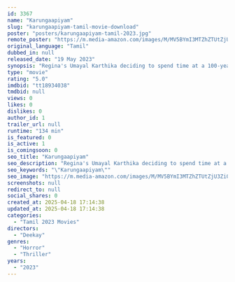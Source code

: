```yaml
---
id: 3367
name: "Karungaapiyam"
slug: "karungaapiyam-tamil-movie-download"
poster: "posters/karungaapiyam-tamil-2023.jpg"
remote_poster: "https://m.media-amazon.com/images/M/MV5BYmI3MTZhZTUtZjU3Zi00NzYyLWE1ZDYtOTBiMTI4MDVkNGU2XkEyXkFqcGc@._V1_SX300.jpg"
original_language: "Tamil"
dubbed_in: null
released_date: "19 May 2023"
synopsis: "Regina's Umayal Karthika deciding to spend time at a 100-year-old unkempt library in a bid to divert and heal from a heartbreak."
type: "movie"
rating: "5.0"
imdbid: "tt18934038"
tmdbid: null
views: 0
likes: 0
dislikes: 0
author_id: 1
trailer_url: null
runtime: "134 min"
is_featured: 0
is_active: 1
is_comingsoon: 0
seo_title: "Karungaapiyam"
seo_description: "Regina's Umayal Karthika deciding to spend time at a 100-year-old unkempt library in a bid to divert and heal from a heartbreak."
seo_keywords: "\"Karungaapiyam\""
seo_image: "https://m.media-amazon.com/images/M/MV5BYmI3MTZhZTUtZjU3Zi00NzYyLWE1ZDYtOTBiMTI4MDVkNGU2XkEyXkFqcGc@._V1_SX300.jpg"
screenshots: null
redirect_to: null
social_shares: 0
created_at: 2025-04-18 17:14:38
updated_at: 2025-04-18 17:14:38
categories:
  - "Tamil 2023 Movies"
directors:
  - "Deekay"
genres:
  - "Horror"
  - "Thriller"
years:
  - "2023"
---
```

